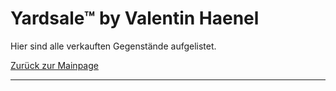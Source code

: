 # Yardsale™ by Valentin Haenel #

Hier sind alle verkauften Gegenstände aufgelistet.

[Zurück zur Mainpage](index.html)

***
